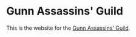 Gunn Assassins' Guild
=====================

This is the website for the [Gunn Assassins' Guild](http://assassins.gunnapps.com/).
